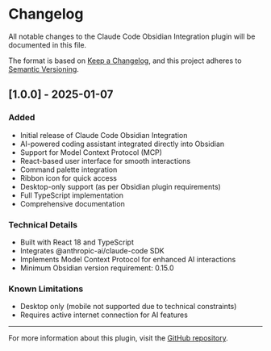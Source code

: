 # Changelog

All notable changes to the Claude Code Obsidian Integration plugin will be documented in this file.

The format is based on [Keep a Changelog](https://keepachangelog.com/en/1.0.0/),
and this project adheres to [Semantic Versioning](https://semver.org/spec/v2.0.0.html).

## [1.0.0] - 2025-01-07

### Added
- Initial release of Claude Code Obsidian Integration
- AI-powered coding assistant integrated directly into Obsidian
- Support for Model Context Protocol (MCP)
- React-based user interface for smooth interactions
- Command palette integration
- Ribbon icon for quick access
- Desktop-only support (as per Obsidian plugin requirements)
- Full TypeScript implementation
- Comprehensive documentation

### Technical Details
- Built with React 18 and TypeScript
- Integrates @anthropic-ai/claude-code SDK
- Implements Model Context Protocol for enhanced AI interactions
- Minimum Obsidian version requirement: 0.15.0

### Known Limitations
- Desktop only (mobile not supported due to technical constraints)
- Requires active internet connection for AI features

---

For more information about this plugin, visit the [GitHub repository](https://github.com/mohemohe/obsidian-claude-code-integration).
